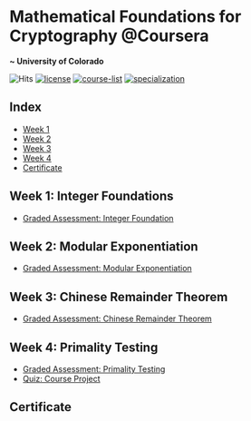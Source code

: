 # Mathematical Foundations for Cryptography @Coursera
__~ University of Colorado__

![Hits](https://hits.seeyoufarm.com/api/count/incr/badge.svg?url=https://github.com/anishLearnsToCode/mathematical-foundations-cryptography)
[![license](https://img.shields.io/badge/LICENSE-MIT-<COLOR>.svg)](LICENSE)
[![course-list](https://img.shields.io/badge/course-list-1f72ff.svg)](https://github.com/anishLearnsToCode/course-list)
[![specialization](https://img.shields.io/badge/specialization-Introdution%20to%20Applied%20Cryptography-1f72ff.svg)](https://github.com/anishLearnsToCode/intro-to-applied-cryptography)

## Index
- [Week 1](#week-1-integer-foundations)
- [Week 2](#week-2-modular-exponentiation)
- [Week 3](#week-3-chinese-remainder-theorem)
- [Week 4](#week-4-primality-testing)
- [Certificate](#certificate)

## Week 1: Integer Foundations
- [Graded Assessment: Integer Foundation]()

## Week 2: Modular Exponentiation
- [Graded Assessment: Modular Exponentiation]()

## Week 3: Chinese Remainder Theorem
- [Graded Assessment: Chinese Remainder Theorem]()

## Week 4: Primality Testing
- [Graded Assessment: Primality Testing]()
- [Quiz: Course Project]()

## Certificate

